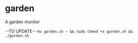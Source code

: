 # garden
A garden monitor

--TO UPDATE--
`mv garden.sh ~ && sudo chmod +x garden.sh && ./garden.sh`
